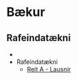 # Bækur
## Rafeindatækni
- []()
- Rafeindatækni
  - [Reit A - Lausnir](https://github.com/thorri-lindal/Rafeindavirkjun/blob/main/B%C3%A6kur/rafmennt/grunndeild/Rafeindat%C3%A6kni%20A%20-%20Lausnir/1.kafli%20lausnirA2.pdf)
